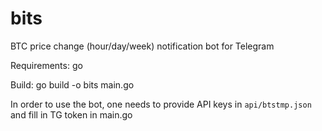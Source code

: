 # bits
BTC price change (hour/day/week) notification bot for Telegram

Requirements: go

Build: go build -o bits main.go

In order to use the bot, one needs to provide API keys in `api/btstmp.json` and fill in TG token in main.go
